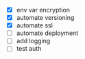 - [x] env var encryption
- [x] automate versioning
- [x] automate ssl
- [ ] automate deployment
- [ ] add logging
- [ ] test auth